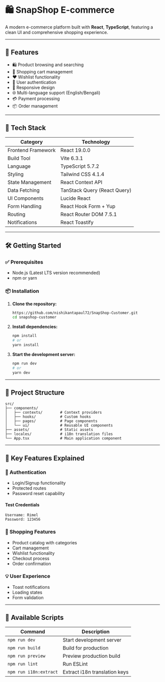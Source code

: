 # 🛍️ SnapShop E-commerce

A modern e-commerce platform built with **React**, **TypeScript**, featuring a clean UI and comprehensive shopping experience.

---

## 🚀 Features

- 🛍️ Product browsing and searching  
- 🛒 Shopping cart management  
- ❤️ Wishlist functionality  
- 👤 User authentication  
- 📱 Responsive design  
- 🌐 Multi-language support (English/Bengali)  
- 💳 Payment processing  
- 📦 Order management  

---

## 🧰 Tech Stack

| Category           | Technology                   |
|--------------------|------------------------------|
| Frontend Framework | React 19.0.0                 |
| Build Tool         | Vite 6.3.1                   |
| Language           | TypeScript 5.7.2             |
| Styling            | Tailwind CSS 4.1.4           |
| State Management   | React Context API            |
| Data Fetching      | TanStack Query (React Query) |
| UI Components      | Lucide React                 |
| Form Handling      | React Hook Form + Yup        |
| Routing            | React Router DOM 7.5.1       |
| Notifications      | React Toastify               |

---

## 🛠️ Getting Started

### ✅ Prerequisites

- Node.js (Latest LTS version recommended)  
- npm or yarn

### 📦 Installation

1. **Clone the repository:**

   ```bash
   https://github.com/nishikantapaul72/SnapShop-Customer.git
   cd snapshop-customer
   ```

2. **Install dependencies:**

   ```bash
   npm install
   # or
   yarn install
   ```

3. **Start the development server:**

   ```bash
   npm run dev
   # or
   yarn dev
   ```

---

## 📁 Project Structure

```
src/
├── components/
│   ├── contexts/        # Context providers
│   ├── hooks/           # Custom hooks
│   ├── pages/           # Page components
│   └── ui/              # Reusable UI components
├── assets/              # Static assets
├── locales/             # i18n translation files
└── App.tsx              # Main application component
```

---

## 🧩 Key Features Explained

### 🔐 Authentication

- Login/Signup functionality  
- Protected routes  
- Password reset capability  

#### Test Credentials
```
Username: Rimel
Password: 123456
```

### 🛒 Shopping Features

- Product catalog with categories  
- Cart management  
- Wishlist functionality  
- Checkout process  
- Order confirmation  

### 💡 User Experience

- Toast notifications  
- Loading states  
- Form validation  

---

## 📜 Available Scripts

| Command                 | Description                      |
|-------------------------|----------------------------------|
| `npm run dev`           | Start development server         |
| `npm run build`         | Build for production             |
| `npm run preview`       | Preview production build         |
| `npm run lint`          | Run ESLint                       |
| `npm run i18n:extract`  | Extract i18n translation keys    |